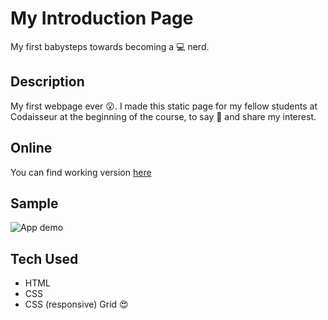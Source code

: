# My Introduction Page 

My first babysteps towards becoming a :computer: nerd.

## Description 

My first webpage ever :open_mouth:. I made this static page for my fellow students at Codaisseur at the beginning of the course, to say :raising_hand: and share my interest. 

## Online 

You can find working version [here](https://introduction-reneeduijzers.netlify.app)

## Sample 

![App demo](https://github.com/reneeduijzers/introduction-page-static/blob/master/IntroductionPage.gif)

## Tech Used

- HTML 
- CSS 
- CSS (responsive) Grid :heart_eyes:



